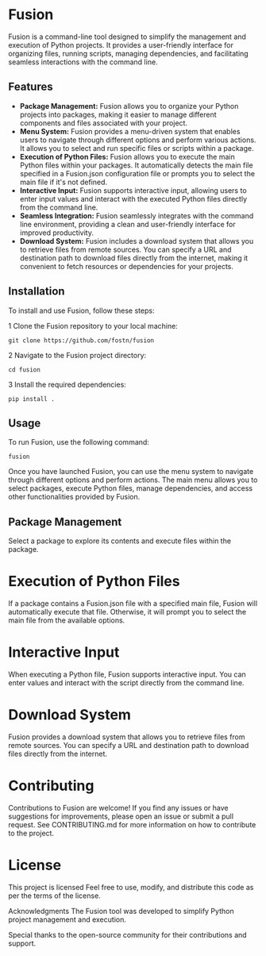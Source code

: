 # Fusion

Fusion is a command-line tool designed to simplify the management and execution of Python projects. It provides a user-friendly interface for organizing files, running scripts, managing dependencies, and facilitating seamless interactions with the command line.

## Features

- **Package Management:** Fusion allows you to organize your Python projects into packages, making it easier to manage different components and files associated with your project.
- **Menu System:** Fusion provides a menu-driven system that enables users to navigate through different options and perform various actions. It allows you to select and run specific files or scripts within a package.
- **Execution of Python Files:** Fusion allows you to execute the main Python files within your packages. It automatically detects the main file specified in a Fusion.json configuration file or prompts you to select the main file if it's not defined.
- **Interactive Input:** Fusion supports interactive input, allowing users to enter input values and interact with the executed Python files directly from the command line.
- **Seamless Integration:** Fusion seamlessly integrates with the command line environment, providing a clean and user-friendly interface for improved productivity.
- **Download System:** Fusion includes a download system that allows you to retrieve files from remote sources. You can specify a URL and destination path to download files directly from the internet, making it convenient to fetch resources or dependencies for your projects.

## Installation

To install and use Fusion, follow these steps:

1 Clone the Fusion repository to your local machine:

```
git clone https://github.com/fostn/fusion
```
2 Navigate to the Fusion project directory:
```
cd fusion
```
3 Install the required dependencies:
```
pip install .
```
## Usage
To run Fusion, use the following command:
```
fusion
```

Once you have launched Fusion, you can use the menu system to navigate through different options and perform actions. The main menu allows you to select packages, execute Python files, manage dependencies, and access other functionalities provided by Fusion.

## Package Management
Select a package to explore its contents and execute files within the package.

# Execution of Python Files
If a package contains a Fusion.json file with a specified main file, Fusion will automatically execute that file. Otherwise, it will prompt you to select the main file from the available options.

# Interactive Input
When executing a Python file, Fusion supports interactive input. You can enter values and interact with the script directly from the command line.

# Download System
Fusion provides a download system that allows you to retrieve files from remote sources. You can specify a URL and destination path to download files directly from the internet.

# Contributing
Contributions to Fusion are welcome! If you find any issues or have suggestions for improvements, please open an issue or submit a pull request. See CONTRIBUTING.md for more information on how to contribute to the project.

# License
This project is licensed Feel free to use, modify, and distribute this code as per the terms of the license.

Acknowledgments
The Fusion tool was developed to simplify Python project management and execution.

Special thanks to the open-source community for their contributions and support.
